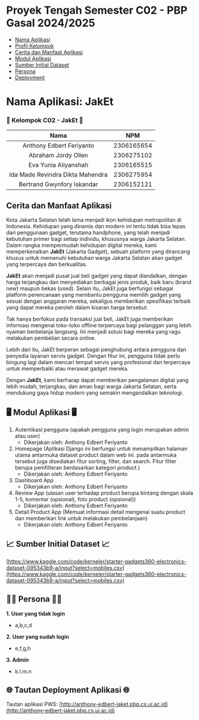 # Proyek Tengah Semester C02 - PBP Gasal 2024/2025
- [Nama Aplikasi](#nama-aplikasi-jaket)
- [Profil Kelompok](#-kelompok-c02---jaket-)
- [Cerita dan Manfaat Aplikasi](#cerita-dan-manfaat-aplikasi)
- [Modul Aplikasi](#️-modul-aplikasi-️)
- [Sumber Initial Dataset](#sumber-initial-dataset)
- [Persona](#-persona-)
- [Deployment](#-tautan-deployment-aplikasi-)

# Nama Aplikasi: JakEt

### 👋 Kelompok C02 - JakEt 👋
| Nama | NPM |
| :--------------: | :--------: |
| Anthony Edbert Feriyanto | 2306165654 |
| Abraham Jordy Ollen | 2306275102 |
| Eva Yunia Aliyanshah | 2306165515 |
| Ida Made Revindra Dikta Mahendra | 2306275954 |
| Bertrand Gwynfory Iskandar | 2306152121 |

## Cerita dan Manfaat Aplikasi
Kota Jakarta Selatan telah lama menjadi ikon kehidupan metropolitan di Indonesia. Kehidupan yang dinamis dan modern ini tentu tidak bisa lepas dari penggunaan gadget, terutama handphone, yang telah menjadi kebutuhan primer bagi setiap individu, khususnya warga Jakarta Selatan. Dalam rangka mempermudah kehidupan digital mereka, kami memperkenalkan **JakEt** (Jakarta Gadget), sebuah platform yang dirancang khusus untuk memenuhi kebutuhan warga Jakarta Selatan akan gadget yang terpercaya dan berkualitas.

**JakEt** akan menjadi pusat jual beli gadget yang dapat diandalkan, dengan harga terjangkau dan menyediakan berbagai jenis produk, baik baru (brand new) maupun bekas (used). Selain itu, JakEt juga berfungsi sebagai platform perencanaan yang membantu pengguna memilih gadget yang sesuai dengan anggaran mereka, sekaligus memberikan spesifikasi terbaik yang dapat mereka peroleh dalam kisaran harga tersebut. 

Tak hanya berfokus pada transaksi jual beli, JakEt juga memberikan informasi mengenai toko-toko offline terpercaya bagi pelanggan yang lebih nyaman berbelanja langsung. Ini menjadi solusi bagi mereka yang ragu melakukan pembelian secara online.

Lebih dari itu, JakEt berperan sebagai penghubung antara pengguna dan penyedia layanan servis gadget. Dengan fitur ini, pengguna tidak perlu bingung lagi dalam mencari tempat servis yang profesional dan terpercaya untuk memperbaiki atau merawat gadget mereka.

Dengan **JakEt**, kami berharap dapat memberikan pengalaman digital yang lebih mudah, terjangkau, dan aman bagi warga Jakarta Selatan, serta mendukung gaya hidup modern yang semakin mengandalkan teknologi. 



## 🖥️ Modul Aplikasi 🖥️
1. Autentikasi pengguna (apakah pengguna yang login merupakan admin atau user)
    - Dikerjakan oleh: Anthony Edbert Feriyanto
2. Homepage (Aplikasi Django ini berfungsi untuk menampilkan halaman utama antarmuka dataset product dalam web ini. pada antarmuka tersebut juga disediakan fitur sorting, filter, dan search. Fitur filter berupa pemfilteran berdasarkan kategori product.)
    - Dikerjakan oleh: Anthony Edbert Feriyanto
3. Dashboard App
    - Dikerjakan oleh: Anthony Edbert Feriyanto
4. Review App (ulasan user terhadap product berupa bintang dengan skala 1-5, komentar (opsional), foto product (opsional))
    - Dikerjakan oleh: Anthony Edbert Feriyanto
5. Detail Product App (Memuat informasi detail mengenai suatu product dan memberikan link untuk melakukan pembelanjaan)
    - Dikerjakan oleh: Anthony Edbert Feriyanto

## 📈 Sumber Initial Dataset 📈
[https://www.kaggle.com/code/kerneler/starter-gadgets360-electronics-dataset-095343b9-a/input?select=mobiles.csv](https://www.kaggle.com/code/kerneler/starter-gadgets360-electronics-dataset-095343b9-a/input?select=mobiles.csv)

## 🧑🏻 Persona 🧑🏻
**1. User yang tidak login**
- a,b,c,d

**2. User yang sudah login**
- e,f,g,h

**3. Admin**
- k.l.m.n


## 🌐 Tautan Deployment Aplikasi 🌐
Tautan aplikasi PWS: [http://anthony-edbert-jaket.pbp.cs.ui.ac.id](http://anthony-edbert-jaket.pbp.cs.ui.ac.id)


